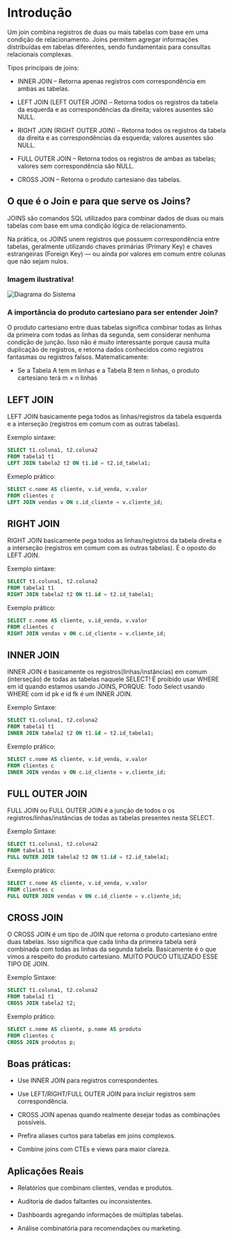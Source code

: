 # Introdução

Um join combina registros de duas ou mais tabelas com base em uma condição de relacionamento. Joins permitem agregar informações distribuídas em tabelas diferentes, sendo fundamentais para consultas relacionais complexas.

Tipos principais de joins:

- INNER JOIN – Retorna apenas registros com correspondência em ambas as tabelas.

- LEFT JOIN (LEFT OUTER JOIN) – Retorna todos os registros da tabela da esquerda e as correspondências da direita; valores ausentes são NULL.

- RIGHT JOIN (RIGHT OUTER JOIN) – Retorna todos os registros da tabela da direita e as correspondências da esquerda; valores ausentes são NULL.

- FULL OUTER JOIN – Retorna todos os registros de ambas as tabelas; valores sem correspondência são NULL.

- CROSS JOIN – Retorna o produto cartesiano das tabelas.

## O que é o Join e para que serve os Joins?

JOINS são comandos SQL utilizados para combinar dados de duas ou mais tabelas com base em uma condição lógica de relacionamento.

Na prática, os JOINS unem registros que possuem correspondência entre tabelas, geralmente utilizando chaves primárias (Primary Key) e chaves estrangeiras (Foreign Key) — ou ainda por valores em comum entre colunas que não sejam nulos.

### Imagem ilustrativa! 

<img src="https://imgs.search.brave.com/ClFUVcEZQH0P9LYe0AKMKM5fZDHannfkL8AkDBSDkW8/rs:fit:860:0:0:0/g:ce/aHR0cHM6Ly9hcnF1/aXZvLmRldm1lZGlh/LmNvbS5ici9hcnRp/Z29zL0Zlcm5hbmRh/X3NhbGxhaS9zcWxf/am9pbi9pbWFnZTAw/MS5qcGc" alt="Diagrama do Sistema">

###	A importância do produto cartesiano para ser entender Join?

O produto cartesiano entre duas tabelas significa combinar todas as linhas da primeira com todas as linhas da segunda, sem considerar nenhuma condição de junção. Isso não é muito interessante porque causa muita duplicação de registros, e retorna dados conhecidos como registros fantasmas ou registros falsos.
Matematicamente:

- Se a Tabela A tem m linhas e a Tabela B tem n linhas, o produto cartesiano terá m × n linhas

## LEFT JOIN

LEFT JOIN basicamente pega todos as linhas/registros da tabela esquerda e a interseção (registros em comum com as outras tabelas).

Exemplo sintaxe:

```sql
SELECT t1.coluna1, t2.coluna2
FROM tabela1 t1
LEFT JOIN tabela2 t2 ON t1.id = t2.id_tabela1;
```

Exmeplo prático:

```sql
SELECT c.nome AS cliente, v.id_venda, v.valor
FROM clientes c
LEFT JOIN vendas v ON c.id_cliente = v.cliente_id;
```

## RIGHT JOIN

RIGHT JOIN basicamente pega todos as linhas/registros da tabela direita e a interseção (registros em comum com as outras tabelas). É o oposto do LEFT JOIN.

Exemplo sintaxe:

```sql
SELECT t1.coluna1, t2.coluna2
FROM tabela1 t1
RIGHT JOIN tabela2 t2 ON t1.id = t2.id_tabela1;
```
Exemplo prático:

```sql
SELECT c.nome AS cliente, v.id_venda, v.valor
FROM clientes c
RIGHT JOIN vendas v ON c.id_cliente = v.cliente_id;
```

## INNER JOIN

INNER JOIN é basicamente os registros(linhas/instâncias) em comum (interseção) de todas as tabelas naquele SELECT! É proibido usar WHERE em id quando estamos usando JOINS, PORQUE: Todo Select usando WHERE com  id pk e id fk é um INNER  JOIN.

Exemplo Sintaxe:

```sql
SELECT t1.coluna1, t2.coluna2
FROM tabela1 t1
INNER JOIN tabela2 t2 ON t1.id = t2.id_tabela1;
```

Exemplo prático:

```sql
SELECT c.nome AS cliente, v.id_venda, v.valor
FROM clientes c
INNER JOIN vendas v ON c.id_cliente = v.cliente_id;
```

## FULL OUTER JOIN

FULL JOIN ou FULL OUTER JOIN é a junção de todos o os registros/linhas/instâncias de todas as tabelas presentes nesta SELECT.

Exemplo Sintaxe:

```sql
SELECT t1.coluna1, t2.coluna2
FROM tabela1 t1
FULL OUTER JOIN tabela2 t2 ON t1.id = t2.id_tabela1;
```

Exemplo prático:

```sql
SELECT c.nome AS cliente, v.id_venda, v.valor
FROM clientes c
FULL OUTER JOIN vendas v ON c.id_cliente = v.cliente_id;
```

## CROSS JOIN

O CROSS JOIN é um tipo de JOIN que retorna o produto cartesiano entre duas tabelas. Isso significa que cada linha da primeira tabela será combinada com todas as linhas da segunda tabela. Basicamente é o que vimos a respeito do produto cartesiano. MUITO POUCO UTILIZADO ESSE TIPO DE JOIN.

Exemplo Sintaxe:

```sql
SELECT t1.coluna1, t2.coluna2
FROM tabela1 t1
CROSS JOIN tabela2 t2;
```

Exemplo prático:

```sql
SELECT c.nome AS cliente, p.nome AS produto
FROM clientes c
CROSS JOIN produtos p;
```

## Boas práticas:

- Use INNER JOIN para registros correspondentes.

- Use LEFT/RIGHT/FULL OUTER JOIN para incluir registros sem correspondência.

- CROSS JOIN apenas quando realmente desejar todas as combinações possíveis.

- Prefira aliases curtos para tabelas em joins complexos.

- Combine joins com CTEs e views para maior clareza.

## Aplicações Reais 

- Relatórios que combinam clientes, vendas e produtos.

- Auditoria de dados faltantes ou inconsistentes.

- Dashboards agregando informações de múltiplas tabelas.

- Análise combinatória para recomendações ou marketing.
